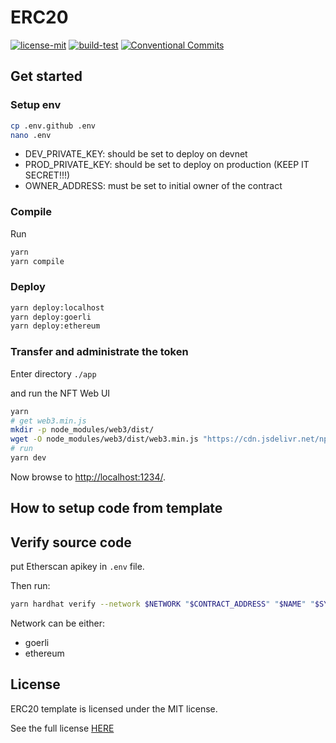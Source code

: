 # ERC20

[![license-mit](https://img.shields.io/badge/License-MIT-teal.svg)](https://opensource.org/license/mit/)
[![build-test](https://github.com/veeso-dev/erc20-template/actions/workflows/build-test.yml/badge.svg)](https://github.com/veeso-dev/erc20-template/actions/workflows/build-test.yml)
[![Conventional Commits](https://img.shields.io/badge/Conventional%20Commits-1.0.0-%23FE5196?logo=conventionalcommits&logoColor=white)](https://conventionalcommits.org)

## Get started

### Setup env

```sh
cp .env.github .env
nano .env
```

- DEV_PRIVATE_KEY: should be set to deploy on devnet
- PROD_PRIVATE_KEY: should be set to deploy on production (KEEP IT SECRET!!!)
- OWNER_ADDRESS: must be set to initial owner of the contract

### Compile

Run

```sh
yarn
yarn compile
```

### Deploy

```sh
yarn deploy:localhost
yarn deploy:goerli
yarn deploy:ethereum
```

### Transfer and administrate the token

Enter directory `./app`

and run the NFT Web UI

```sh
yarn
# get web3.min.js
mkdir -p node_modules/web3/dist/
wget -O node_modules/web3/dist/web3.min.js "https://cdn.jsdelivr.net/npm/web3@latest/dist/web3.min.js"
# run
yarn dev
```

Now browse to <http://localhost:1234/>.

## How to setup code from template

## Verify source code

put Etherscan apikey in `.env` file.

Then run:

```sh
yarn hardhat verify --network $NETWORK "$CONTRACT_ADDRESS" "$NAME" "$SYMBOL" "$OWNER_ADDRESS" "$INITIAL_SUPPLY" $DECIMALS
```

Network can be either:

- goerli
- ethereum

## License

ERC20 template is licensed under the MIT license.

See the full license [HERE](./LICENSE)
